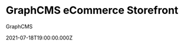 ---
title: GraphCMS eCommerce Storefront
github: https://github.com/GraphCMS/graphcms-commerce-starter
demo: https://commerce.withheadlesscms.com/
author: GraphCMS
ssg:
  - Next
cms:
  - GraphCMS
css:
  - Tailwind
date: 2021-07-18T19:00:00.000Z
description: >-
  Modern, SEO ready commerce storefront built with GraphCMS, Next.js, Stripe,
  and Tailwind CSS
archetype:
  - Ecommerce
publish_date: '2021-01-28T15:24:09Z'
update_date: '2022-07-14T11:41:56Z'
github_star: 117
github_fork: 48
---
